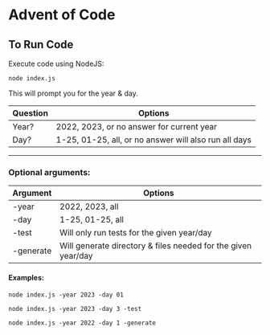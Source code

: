 # Advent of Code

## To Run Code

Execute code using NodeJS:

`node index.js`

This will prompt you for the year & day.

| Question | Options                                               |
| -------- | ----------------------------------------------------- |
| Year?    | 2022, 2023, or no answer for current year             |
| Day?     | 1-25, 01-25, all, or no answer will also run all days |

---

### Optional arguments:

| Argument  | Options                                                       |
| --------- | ------------------------------------------------------------- |
| -year     | 2022, 2023, all                                               |
| -day      | 1-25, 01-25, all                                              |
| -test     | Will only run tests for the given year/day                    |
| -generate | Will generate directory & files needed for the given year/day |

#### Examples:

`node index.js -year 2023 -day 01`

`node index.js -year 2023 -day 3 -test`

`node index.js -year 2022 -day 1 -generate`
